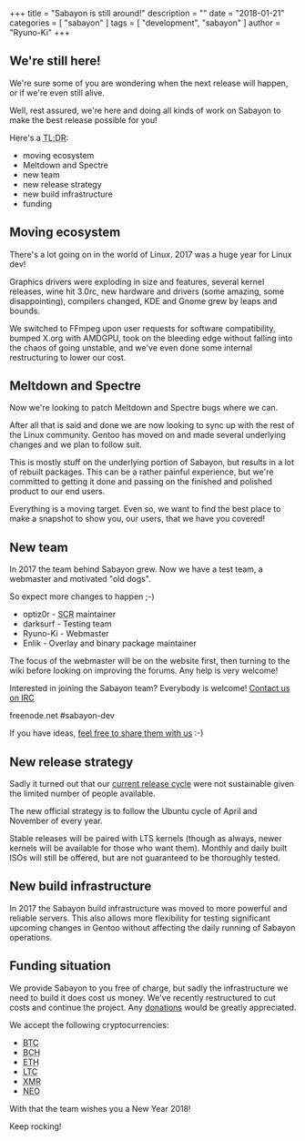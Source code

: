 +++
title = "Sabayon is still around!"
description = ""
date = "2018-01-21"
categories = [ "sabayon" ]
tags = [
"development",
"sabayon"
]
author = "Ryuno-Ki"
+++

## We're still here!

We're sure some of you are wondering when the next release will happen,
or if we're even still alive.

Well, rest assured, we're here and doing all kinds of work on Sabayon to make
the best release possible for you!

Here's a <abbr title="Too long; didn't read">TL;DR</abbr>:

* moving ecosystem
* Meltdown and Spectre
* new team
* new release strategy
* new build infrastructure
* funding

## Moving ecosystem

There's a lot going on in the world of Linux.
2017 was a huge year for Linux dev!

Graphics drivers were exploding in size and features, several kernel releases,
wine hit 3.0rc, new hardware and drivers (some amazing, some disappointing),
compilers changed, KDE and Gnome grew by leaps and bounds.

We switched to FFmpeg upon user requests for software compatibility,
bumped X.org with AMDGPU, took on the bleeding edge
without falling into the chaos of going unstable,
and we've even done some internal restructuring to lower our cost.

## Meltdown and Spectre

Now we're looking to patch Meltdown and Spectre bugs where we can.

After all that is said and done we are now looking to sync up
with the rest of the Linux community.
Gentoo has moved on and made several underlying changes
and we plan to follow suit.

This is mostly stuff on the underlying portion of Sabayon,
but results in a lot of rebuilt packages.
This can be a rather painful experience,
but we're committed to getting it done and passing on the finished
and polished product to our end users.

Everything is a moving target.
Even so, we want to find the best place to make a snapshot to show you,
our users, that we have you covered!

## New team

In 2017 the team behind Sabayon grew.
Now we have a test team, a webmaster and motivated "old dogs".

So expect more changes to happen ;-)

* optiz0r - <abbr title="Sabayon Community Repositories">SCR</abbr> maintainer
* darksurf - Testing team
* Ryuno-Ki - Webmaster
* Enlik - Overlay and binary package maintainer

The focus of the webmaster will be on the website first, then turning to the
wiki before looking on improving the forums. Any help is very welcome!

Interested in joining the Sabayon team? Everybody is welcome!
[Contact us on IRC](/community/chat/)

freenode.net #sabayon-dev

If you have ideas,
[feel free to share them with us](https://bugs.sabayon.org/enter_bug.cgi?product=Hosted%20Services) :-)

## New release strategy

Sadly it turned out that our
[current release cycle](/press/release/latest-monthly-release-sabayon-1611/#changes)
were not sustainable given the limited number of people available.

The new official strategy is to follow
the Ubuntu cycle of April and November of every year.

Stable releases will be paired with LTS kernels (though as always,
newer kernels will be available for those who want them).
Monthly and daily built ISOs will still be offered, but are not guaranteed to
be thoroughly tested.

## New build infrastructure

In 2017 the Sabayon build infrastructure was moved
to more powerful and reliable servers.
This also allows more flexibility for testing significant upcoming changes
in Gentoo without affecting the daily running of Sabayon operations.

## Funding situation

We provide Sabayon to you free of charge,
but sadly the infrastructure we need to build it does cost us money.
We've recently restructured to cut costs and continue the project.
Any [donations](/press/donate/) would be greatly appreciated.

We accept the following cryptocurrencies:

* <abbr title="Bitcoin">BTC</abbr>
* <abbr title="Bitcoin Cash">BCH</abbr>
* <abbr title="Ethereum">ETH</abbr>
* <abbr title="LiteCoin">LTC</abbr>
* <abbr title="Monero">XMR</abbr>
* <abbr title="Neo">NEO</abbr>

With that the team wishes you a New Year 2018!

Keep rocking!
